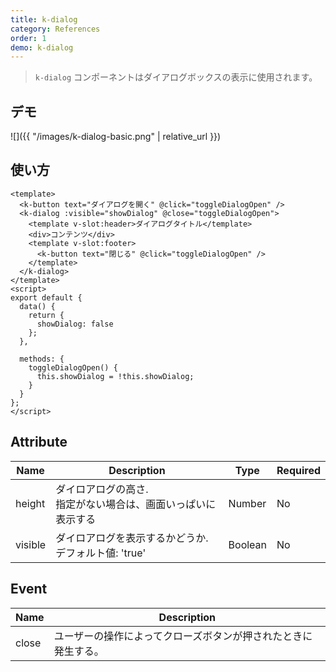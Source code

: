 ```yaml
---
title: k-dialog
category: References
order: 1
demo: k-dialog
---
```


> `k-dialog` コンポーネントはダイアログボックスの表示に使用されます。

## デモ

![]({{ "/images/k-dialog-basic.png" | relative_url }})

## 使い方

```vue
<template>
  <k-button text="ダイアログを開く" @click="toggleDialogOpen" />
  <k-dialog :visible="showDialog" @close="toggleDialogOpen">
    <template v-slot:header>ダイアログタイトル</template>
    <div>コンテンツ</div>
    <template v-slot:footer>
      <k-button text="閉じる" @click="toggleDialogOpen" />
    </template>
  </k-dialog>
</template>
<script>
export default {
  data() {
    return {
      showDialog: false
    };
  },

  methods: {
    toggleDialogOpen() {
      this.showDialog = !this.showDialog;
    }
  }
};
</script>
```

## Attribute

| Name    | Description                                                     | Type    | Required |
| ------- | --------------------------------------------------------------- | ------- | -------- |
| height  | ダイロアログの高さ.<br>指定がない場合は、画面いっぱいに表示する | Number  | No       |
| visible | ダイロアログを表示するかどうか.<br>デフォルト値: 'true'         | Boolean | No       |

## Event

| Name  | Description                                                    |
| ----- | -------------------------------------------------------------- |
| close | ユーザーの操作によってクローズボタンが押されたときに発生する。 |
